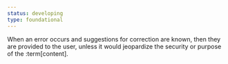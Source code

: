 ```yaml
---
status: developing
type: foundational
---
```


When an error occurs and suggestions for correction are known, then they are provided to the user, unless it would jeopardize the security or purpose of the :term[content].
